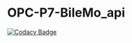 # OPC-P7-BileMo_api

[![Codacy Badge](https://api.codacy.com/project/badge/Grade/5066521a4c374ca8ad6fc351adc70efd)](https://app.codacy.com/gh/donjmi/OPC-P7-BileMo_api?utm_source=github.com&utm_medium=referral&utm_content=donjmi/OPC-P7-BileMo_api&utm_campaign=Badge_Grade)